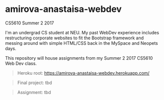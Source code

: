 # amirova-anastaisa-webdev

CS5610 Summer 2 2017

I'm an undergrad CS student at NEU. My past WebDev experience includes restructuring corporate websites to fit the Bootstrap framework and messing around with simple HTML/CSS back in the MySpace and Neopets days. 

This repository will house assignments from my Summer 2 2017 CS5610 Web Dev class. 

> Heroku root: https://amirova-anastaisa-webdev.herokuapp.com/

> Final project: tbd

> Assignment: tbd
